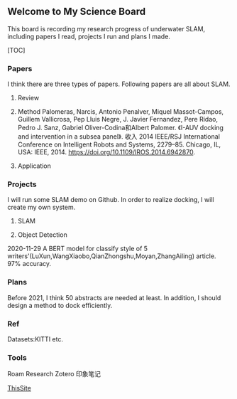## Welcome to My Science Board
This board is recording my research progress of underwater SLAM, including papers I read, projects I run and plans I made.

[TOC]

### Papers
I think there are three types of papers. Following papers are all about SLAM.
1. Review


2. Method
Palomeras, Narcis, Antonio Penalver, Miquel Massot-Campos, Guillem Vallicrosa, Pep Lluis Negre, J. Javier Fernandez, Pere Ridao, Pedro J. Sanz, Gabriel Oliver-Codina和Albert Palomer. 《I-AUV docking and intervention in a subsea panel》. 收入 2014 IEEE/RSJ International Conference on Intelligent Robots and Systems, 2279–85. Chicago, IL, USA: IEEE, 2014. https://doi.org/10.1109/IROS.2014.6942870.


3. Application

### Projects
I will run some SLAM demo on Github. In order to realize docking, I will create my own system.
1. SLAM

2. Object Detection


2020-11-29 A BERT model for classify style of 5 writers'(LuXun,WangXiaobo,QianZhongshu,Moyan,ZhangAiling) article. 97% accuracy.

### Plans
Before 2021, I think 50 abstracts are needed at least.
In addition, I should design a method to dock efficiently.

### Ref
Datasets:KITTI etc.

### Tools
Roam Research
Zotero
印象笔记

[ThisSite](https://matrixa.github.io/Science/)
